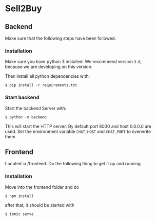 # Sell2Buy

## Backend

Make sure that the following steps have been followed.

### Installation

Make sure you have python 3 installed. We recommend version `3.8`, because we are developing on this version.

Then install all python dependencies with:
```shell script
$ pip install -r requirements.txt
```

### Start backend

Start the backend Server with:
```shell script
$ python -m backend
```
This will start the HTTP server. By default port 8000 and host 0.0.0.0 are used. 
Set the environment variable `CHAT_HOST` and `CHAT_PORT` to overwrite them.

## Frontend

Located in /frontend. Do the following thing to get it up and running.

### Installation 
Move into the frontend folder and do
 ```shell script
 $ npm install
 ```
after that, it should be started with 
```shell script
$ ionic serve
```
